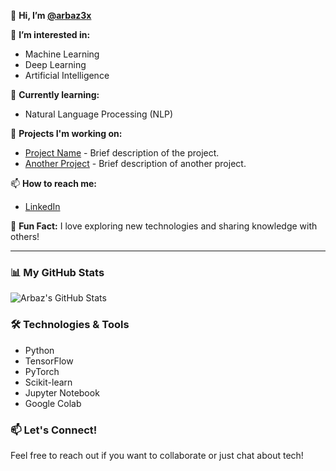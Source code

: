 👋 **Hi, I’m [@arbaz3x](https://github.com/arbaz3x)**

👀 **I’m interested in:**
- Machine Learning
- Deep Learning
- Artificial Intelligence

🌱 **Currently learning:** 
- Natural Language Processing (NLP)

💼 **Projects I'm working on:**
- [Project Name](#) - Brief description of the project.
- [Another Project](#) - Brief description of another project.

📫 **How to reach me:**
- [LinkedIn](https://www.linkedin.com/in/arbaz-arshad-574427216/)


🌟 **Fun Fact:**
I love exploring new technologies and sharing knowledge with others!

---

### 📊 My GitHub Stats
![Arbaz's GitHub Stats](https://github-readme-stats.vercel.app/api?username=arbaz3x&show_icons=true&theme=radical)

### 🛠️ Technologies & Tools
- Python
- TensorFlow
- PyTorch
- Scikit-learn
- Jupyter Notebook
- Google Colab

### 📫 Let's Connect!
Feel free to reach out if you want to collaborate or just chat about tech!


<!---
arbaz3x/arbaz3x is a ✨ special ✨ repository because its `README.md` (this file) appears on your GitHub profile.
You can click the Preview link to take a look at your changes.
--->
